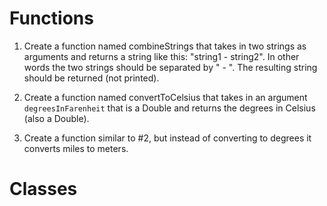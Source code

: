 # Functions

1) Create a function named combineStrings that takes in two strings as arguments and returns a string like this: "string1 - string2". In other words the two strings should be separated by " - ". The resulting string should be returned (not printed). 

2) Create a function named convertToCelsius that takes in an argument `degreesInFarenheit` that is a Double and returns the degrees in Celsius (also a Double).

3) Create a function similar to #2, but instead of converting to degrees it converts miles to meters.

# Classes

